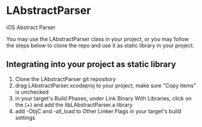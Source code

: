 LAbstractParser
===============

iOS Abstract Parser

You may use the LAbstractParser class in your project, or you may follow the steps below to clone the repo and use it as static library in your project.

Integrating into your project as static library
-----------------------------------------------

1. Clone the LAbstractParser git repository
2. drag LAbstractParser.xcodeproj to your project, make sure "Copy items" is unchecked
3. in your target's Build Phases, under Link Binary With Libraries, click on the (+) and add the libLAbstractParser.a library
4. add -ObjC and -all_load to Other Linker Flags in your target's build settings
